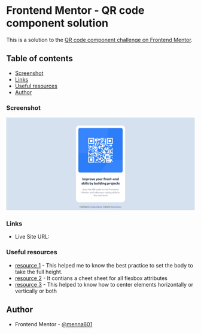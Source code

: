 # Frontend Mentor - QR code component solution

This is a solution to the [QR code component challenge on Frontend Mentor](https://www.frontendmentor.io/challenges/qr-code-component-iux_sIO_H).

## Table of contents

- [Screenshot](#screenshot)
- [Links](#links)
- [Useful resources](#useful-resources)
- [Author](#author)

### Screenshot

![](./screenshot.jpeg)

### Links

- Live Site URL: [](https://menna601.github.io/qr-code-component/)

### Useful resources

- [resource 1](https://www.freecodecamp.org/news/html-page-width-height/) - This helped me to know the best practice to set the body to take the full height.
- [resource 2](https://css-tricks.com/snippets/css/a-guide-to-flexbox/) - It contians a cheet sheet for all flexbox attributes
- [resource 3](https://blog.hubspot.com/website/center-div-css#center-div-horizontally-vertically) - This helped to know how to center elements horizontally or vertically or both 


## Author
- Frontend Mentor - [@menna601](https://www.frontendmentor.io/profile/menna601)
